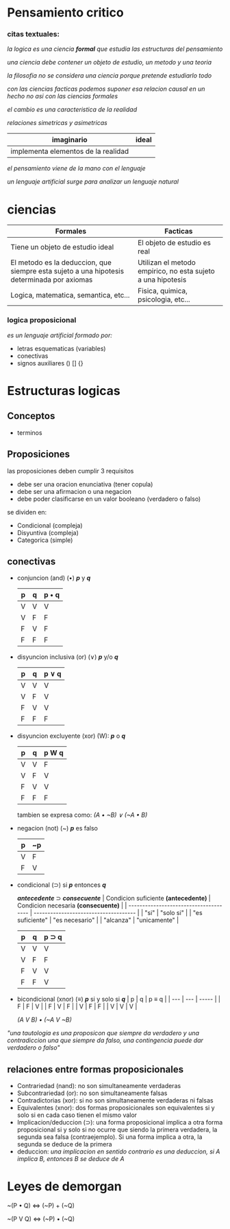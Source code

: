 # Pensamiento critico

### citas textuales:
*la logica es una ciencia **formal** que estudia las estructuras del pensamiento*

*una ciencia debe contener un objeto de estudio, un metodo y una teoria*

*la filosofia no se considera una ciencia porque pretende estudiarlo todo*

*con las ciencias facticas podemos suponer esa relacion causal en un hecho no asi con las ciencias formales*

*el cambio es una caracteristica de la realidad*

*relaciones simetricas y asimetricas*


| imaginario                           | ideal |
| ------------------------------------ | ----- |
| implementa elementos de la  realidad |       |


*el pensamiento viene de la mano con el lenguaje*

*un lenguaje artificial surge para analizar un lenguaje natural*

# ciencias
| Formales                                                                                   | Facticas                                                    |
| ------------------------------------------------------------------------------------------ | ----------------------------------------------------------- |
| Tiene un objeto de estudio ideal                                                           | El objeto de estudio es real                                |
| El metodo es la deduccion, que siempre esta sujeto a una hipotesis determinada por axiomas | Utilizan el metodo empirico, no esta sujeto a una hipotesis |
| Logica, matematica, semantica, etc...                                                      | Fisica, quimica, psicologia, etc...                         |

### logica proposicional

*es un lenguaje artificial formado por:*
- letras esquematicas (variables)
- conectivas
- signos auxiliares () [] {}

# Estructuras logicas

## Conceptos
- terminos

## Proposiciones
las proposiciones deben cumplir 3 requisitos
- debe ser una oracion enunciativa (tener copula)
- debe ser una  afirmacion o una negacion
- debe poder clasificarse en un valor booleano (verdadero o falso)

se dividen en:
- Condicional (compleja)
- Disyuntiva (compleja)
- Categorica (simple)

## conectivas
- conjuncion (and) (•) ***p*** y ***q***

    | p   | q   | p • q |
    | --- | --- | ----- |
    | V   | V   | V     |
    | V   | F   | F     |
    | F   | V   | F     |
    | F   | F   | F     |

- disyuncion inclusiva (or) (∨) ***p*** y/o ***q***

    | p   | q   | p ∨ q |
    | --- | --- | ----- |
    | V   | V   | V     |
    | V   | F   | V     |
    | F   | V   | V     |
    | F   | F   | F     |

- disyuncion excluyente (xor) (W): ***p*** o ***q***

    | p   | q   | p W q |
    | --- | --- | ----- |
    | V   | V   | F     |
    | V   | F   | V     |
    | F   | V   | V     |
    | F   | F   | F     |
    tambien se expresa como: 
    *(A • ~B) ∨ (~A • B)*
- negacion (not) (~) ***p*** es falso

    | p   | ~p  |
    | --- | --- |
    | V   | F   |
    | F   | V   |

- condicional (⊃) si ***p*** entonces ***q***

    ***antecedente*** ⊃ ***consecuente***
    | Condicion suficiente **(antecedente)** | Condicion necesaria **(consecuente)** |
    | -------------------------------------- | ------------------------------------- |
    | "si"                                   | "solo si"                             |
    | "es suficiente"                        | "es necesario"                        |
    | "alcanza"                              | "unicamente"                          |

    | p   | q   | p ⊃ q |
    | --- | --- | ----- |
    | V   | V   | V     |
    | V   | F   | F     |
    | F   | V   | V     |
    | F   | F   | V     |

- bicondicional (xnor) (≡) ***p*** si y solo si ***q***
  | p   | q   | p ≡ q |
  | --- | --- | ----- |
  | F   | F   | V     |
  | F   | V   | F     |
  | V   | F   | F     |
  | V   | V   | V     |
    
  *(A V B) • (~A V ~B)*

*"una tautologia es una proposicon que siempre da verdadero y una contradiccion una que siempre da falso, una contingencia puede dar verdadero o falso"*

## relaciones entre formas proposicionales
- Contrariedad (nand): no son simultaneamente verdaderas
- Subcontrariedad (or): no son simultaneamente falsas
- Contradictorias (xor): si no son simultaneamente verdaderas ni falsas
- Equivalentes (xnor): dos formas proposicionales son equivalentes si y solo si en cada caso tienen el mismo valor
- Implicacion/deduccion (⊃): una forma proposicional implica a otra forma proposicional si y solo si no ocurre que siendo la primera verdadera, la segunda sea falsa (contraejemplo). Si una forma implica a otra, la segunda se deduce de la primera
- deduccion: *una implicacion en sentido contrario es una deduccion, si A implica B, entonces B se deduce de A*

# Leyes de demorgan
~(P • Q) <=> (~P) + (~Q)

~(P V Q) <=> (~P) • (~Q)

